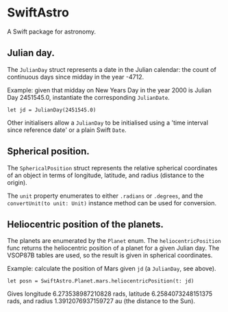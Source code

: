 # SwiftAstro

A Swift package for astronomy.

## Julian day.

The `JulianDay` struct represents a date in the Julian calendar: the count of continuous days since midday in the year -4712.

Example: given that midday on New Years Day in the year 2000 is Julian Day 2451545.0, instantiate the corresponding `JulianDate`.

`let jd = JulianDay(2451545.0)`

Other initialisers allow a `JulianDay` to be initialised using a 'time interval since reference date' or a plain Swift `Date`.

## Spherical position.

The `SphericalPosition` struct represents the relative spherical coordinates of an object in terms of longitude, latitude, and radius (distance to the origin).

The `unit` property enumerates to either `.radians` or `.degrees`, and the `convertUnit(to unit: Unit)` instance method can be used for conversion.

## Heliocentric position of the planets.

The planets are enumerated by the `Planet` enum. The `heliocentricPosition` func returns the heliocentric position of a planet for a given Julian day. The VSOP87B tables are used, so the result is given in spherical coordinates.

Example: calculate the position of Mars given `jd` (a `JulianDay`, see above).

`let posn = SwiftAstro.Planet.mars.heliocentricPosition(t: jd)`

Gives longitude 6.273538987210828 rads, latitude 6.2584073248151375 rads, and radius 1.3912076937159727 au (the distance to the Sun).
